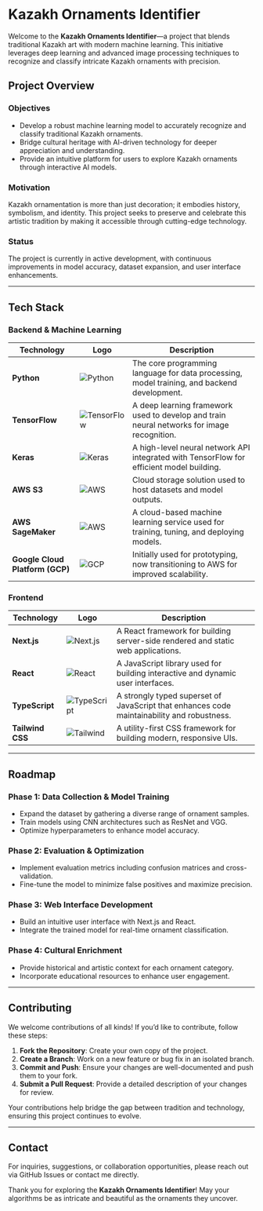 # Kazakh Ornaments Identifier

Welcome to the **Kazakh Ornaments Identifier**—a project that blends traditional Kazakh art with modern machine learning. This initiative leverages deep learning and advanced image processing techniques to recognize and classify intricate Kazakh ornaments with precision. 

## Project Overview

### Objectives
- Develop a robust machine learning model to accurately recognize and classify traditional Kazakh ornaments.
- Bridge cultural heritage with AI-driven technology for deeper appreciation and understanding.
- Provide an intuitive platform for users to explore Kazakh ornaments through interactive AI models.

### Motivation
Kazakh ornamentation is more than just decoration; it embodies history, symbolism, and identity. This project seeks to preserve and celebrate this artistic tradition by making it accessible through cutting-edge technology.

### Status
The project is currently in active development, with continuous improvements in model accuracy, dataset expansion, and user interface enhancements.

---

## Tech Stack

### Backend & Machine Learning

| Technology        | Logo  | Description  |
|------------------|------|--------------|
| **Python**  | ![Python](https://img.icons8.com/fluency/48/python.png) | The core programming language for data processing, model training, and backend development. |
| **TensorFlow**  | ![TensorFlow](https://img.icons8.com/color/48/tensorflow.png) | A deep learning framework used to develop and train neural networks for image recognition. |
| **Keras**  | ![Keras](https://upload.wikimedia.org/wikipedia/commons/a/ae/Keras_logo.svg) | A high-level neural network API integrated with TensorFlow for efficient model building. |
| **AWS S3**  | ![AWS](https://img.icons8.com/color/48/amazon-web-services.png) | Cloud storage solution used to host datasets and model outputs. |
| **AWS SageMaker**  | ![AWS](https://img.icons8.com/color/48/amazon-web-services.png) | A cloud-based machine learning service used for training, tuning, and deploying models. |
| **Google Cloud Platform (GCP)**  | ![GCP](https://img.icons8.com/color/48/google-cloud.png) | Initially used for prototyping, now transitioning to AWS for improved scalability. |

### Frontend

| Technology        | Logo  | Description  |
|------------------|------|--------------|
| **Next.js**  | ![Next.js](https://img.icons8.com/fluency/48/nextjs.png) | A React framework for building server-side rendered and static web applications. |
| **React**  | ![React](https://upload.wikimedia.org/wikipedia/commons/a/a7/React-icon.svg) | A JavaScript library used for building interactive and dynamic user interfaces. |
| **TypeScript**  | ![TypeScript](https://img.icons8.com/fluency/48/typescript.png) | A strongly typed superset of JavaScript that enhances code maintainability and robustness. |
| **Tailwind CSS**  | ![Tailwind](https://upload.wikimedia.org/wikipedia/commons/d/d5/Tailwind_CSS_Logo.svg) | A utility-first CSS framework for building modern, responsive UIs. |

---

## Roadmap

### **Phase 1: Data Collection & Model Training**
- Expand the dataset by gathering a diverse range of ornament samples.
- Train models using CNN architectures such as ResNet and VGG.
- Optimize hyperparameters to enhance model accuracy.

### **Phase 2: Evaluation & Optimization**
- Implement evaluation metrics including confusion matrices and cross-validation.
- Fine-tune the model to minimize false positives and maximize precision.

### **Phase 3: Web Interface Development**
- Build an intuitive user interface with Next.js and React.
- Integrate the trained model for real-time ornament classification.

### **Phase 4: Cultural Enrichment**
- Provide historical and artistic context for each ornament category.
- Incorporate educational resources to enhance user engagement.

---

## Contributing

We welcome contributions of all kinds! If you’d like to contribute, follow these steps:

1. **Fork the Repository**: Create your own copy of the project.
2. **Create a Branch**: Work on a new feature or bug fix in an isolated branch.
3. **Commit and Push**: Ensure your changes are well-documented and push them to your fork.
4. **Submit a Pull Request**: Provide a detailed description of your changes for review.

Your contributions help bridge the gap between tradition and technology, ensuring this project continues to evolve.

---

## Contact

For inquiries, suggestions, or collaboration opportunities, please reach out via GitHub Issues or contact me directly.

Thank you for exploring the **Kazakh Ornaments Identifier**! May your algorithms be as intricate and beautiful as the ornaments they uncover.

